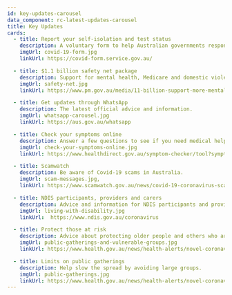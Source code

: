 ```yaml
---
id: key-updates-carousel
data_component: rc-latest-updates-carousel
title: Key Updates
cards:
  - title: Report your self-isolation and test status
    description: A voluntary form to help Australian governments respond to coronavirus.
    imgUrl: covid-19-form.jpg
    linkUrl: https://covid-form.service.gov.au/

  - title: $1.1 billion safety net package
    description: Support for mental health, Medicare and domestic violence services. 
    imgUrl: safety-net.jpg
    linkUrl: https://www.pm.gov.au/media/11-billion-support-more-mental-health-medicare-and-domestic-violence-services-0

  - title: Get updates through WhatsApp
    description: The latest official advice and information.
    imgUrl: whatsapp-carousel.jpg
    linkUrl: https://aus.gov.au/whatsapp

  - title: Check your symptoms online
    description: Answer a few questions to see if you need medical help.
    imgUrl: check-your-symptoms-online.jpg
    linkUrl: https://www.healthdirect.gov.au/symptom-checker/tool?symptom=CORO

  - title: Scamwatch
    description: Be aware of Covid-19 scams in Australia.
    imgUrl: scam-messages.jpg,
    linkUrl: https://www.scamwatch.gov.au/news/covid-19-coronavirus-scams

  - title: NDIS participants, providers and carers
    description: Advice and information for NDIS participants and providers.
    imgUrl: living-with-disability.jpg
    linkUrl:  https://www.ndis.gov.au/coronavirus

  - title: Protect those at risk
    description: Advice about protecting older people and others who are at risk.
    imgUrl: public-gatherings-and-vulnerable-groups.jpg
    linkUrl: https://www.health.gov.au/news/health-alerts/novel-coronavirus-2019-ncov-health-alert/advice-for-people-at-risk-of-coronavirus-covid-19

  - title: Limits on public gatherings
    description: Help slow the spread by avoiding large groups.
    imgUrl: public-gatherings.jpg
    linkUrl: https://www.health.gov.au/news/health-alerts/novel-coronavirus-2019-ncov-health-alert/how-to-protect-yourself-and-others-from-coronavirus-covid-19/limits-on-public-gatherings-for-coronavirus-covid-19
---
```

